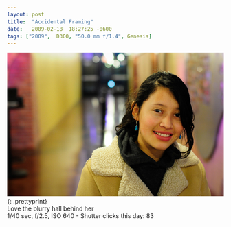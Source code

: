 ```yaml
---
layout: post
title:  "Accidental Framing"
date:   2009-02-18  18:27:25 -0600
tags: ["2009",  D300, "50.0 mm f/1.4", Genesis]
---
```

![:title](/images/2009/2009_0218_DSC3390.jpg)
{: .prettyprint}  
Love the blurry hall behind her  
1/40 sec, f/2.5, ISO 640 - Shutter clicks this day: 83